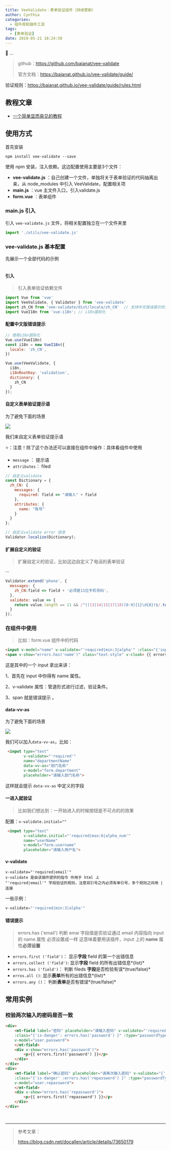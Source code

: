 ```yaml
---
title: VeeValidate：表单验证组件（持续更新）
author: Cynthia
categories:
  - 组件库和插件工具
tags:
  - [表单验证]
date: 2019-05-21 18:24:50
---
```


🐰
...
<!--more-->

> github：<https://github.com/baianat/vee-validate>
>
> 官方文档：<https://baianat.github.io/vee-validate/guide/>



验证规则：<https://baianat.github.io/vee-validate/guide/rules.html>



## 教程文章

- [一个简单显而易见的教程](https://blog.csdn.net/docallen/article/details/73650179)



## 使用方式

首先安装

```shell
npm install vee-validate --save
```



使用 npm 安装，注入依赖。这边配置使用主要是3个文件：

- **vee-validate.js** ：自己创建一个文件，单独将关于表单验证的代码抽离出来，从 node_modules 中引入 VeeValidate，配置相关项 
- **main.js** ：vue 主文件入口，引入validate.js 
- **form.vue** ：表单组件



### main.js 引入

引入 `vee-validate.js` 文件，将相关配置独立在一个文件夹里

```js
import './utils/vee-validate.js'
```



### vee-validate.js 基本配置

先展示一个全部代码的示例

```js

```



#### 引入

> 引入表单验证依赖文件

```js
import Vue from 'vue'
import VeeValidate, { Validator } from 'vee-validate'
import zh_CN from 'vee-validate/dist/locale/zh_CN'	// 支持中文错误提示的文件
import VueI18n from 'vue-i18n';	// i18n国际化
```



#### 配置中文版错误提示

```js
// 使用i18n国际化
Vue.use(VueI18n)	
const i18n = new VueI18n({
  locale: 'zh_CN',
})

Vue.use(VeeValidate, {
  i18n,
  i18nRootKey: 'validation',
  dictionary: {
    zh_CN
  }
});
```



#### 自定义表单验证提示语

为了避免下面的场景

![](https://raw.githubusercontent.com/Cynthia0329/images/master/img/20190522155754.png)

我们来自定义表单验证提示语

⭐：注意！除了这个办法还可以直接在组件中操作：具体看组件中使用

- `message` ： 提示语
- `attributes`： filed

```js
// 自定义validate
const Dictionary = {
  zh_CN: {
    messages: {
      required: field => "请输入" + field
    },
    attributes: {
      name: "账号"
    }
  }
};

// 自定义validate error 信息
Validator.localize(Dictionary);
```



#### 扩展自定义的验证

> 扩展自定义的验证，比如这边自定义了电话的表单验证

···

```js
Validator.extend('phone', {
  messages: {
    zh_CN:field => field + '必须是11位手机号码',
  },
  validate: value => {
    return value.length == 11 && /^((13|14|15|17|18)[0-9]{1}\d{8})$/.test(value)
  }
});
```



### 在组件中使用

> 比如：form.vue 组件中的代码

```html
<input v-model="name" v-validate="'required|min:3|alpha'" :class="{'input': true, 'is-danger': errors.has('name') }" type="text" name="name" placeholder="账户">
<span v-show="errors.has('name')" class="text-style" v-cloak> {{ errors.first('name') }} </span>
```

这是其中的一个 input 拿出来讲：

1、首先在 input 中你得有 name 属性。

2、v-validate 属性：管道形式进行过滤，验证条件。

3、span 就是错误提示 。



#### data-vv-as

为了避免下面的场景

![](https://raw.githubusercontent.com/Cynthia0329/images/master/img/20190522155754.png)

我们可以加入`data-vv-as`，比如：

```html
 <input type="text"
        v-validate="'required'"
        name="departmentName"
        data-vv-as="部门名称"
        v-model="form.department"
        placeholder="请输入部门名称">
```

这样就会提示 `data-vv-as` 中定义的字段



#### 一进入就验证

> 比如我们想达到：一开始进入的时候按钮是不可点的的效果

配置：`v-validate.initial=""`

```html
 <input type="text"
        v-validate.initial="'required|max:6|alpha_num'"
        name="userName"
        v-model="form.username"
        placeholder="请输入用户名">
```





#### v-validate

```
v-validate="'required|email'"
v-validate 是由该插件提供的指令 作用于 html 上
"'required|email'" 字段验证的规则，注意双引号之内必须有单引号，多个规则之间用 | 连接
```



一些示例：

```js
v-validate="'required|min:3|alpha'" 
```





#### 错误提示

> errors.has ('email') 判断 emai 字段值是否验证通过 email 内容指向 input 的 name 属性 必须设置成一样 这意味着要用该插件，input 上的 **name** 属性**必须设置**

- `errors.first ('field')`： 显示**字段** field 的第一个出错信息
- `errors.collect ('field')`: 显示**字段** field 的所有出错信息*(list)*
- `errors.has ('field')`： 判断 fileds **字段**是否检验有误*(true/false)*
- `erros.all ()`: 显示**表单**所有的出错信息*(list)*
- `errors.any ()`： 判断**表单**是否有错误*(true/false)*



## 常用实例

### 校验两次输入的密码是否一致

```html
<div>
	<mt-field label="密码" placeholder="请输入密码" v-validate="'required'" data-vv-name="password" 
	:class="{'is-danger': errors.has('password') }" :type="passwordType" :attr="{maxlength:20}" 
	v-model="user.password">
	</mt-field>
	<div v-show="errors.has('password')">
		<p>{{ errors.first('password') }}</p>
	</div>
</div>
<div>
	<mt-field label="确认密码" placeholder="请再次输入密码" v-validate="{'required': 'true', 'is': user.password}" data-vv-name="repassword" 
	:class="{'is-danger' :errors.has('repassword') }" :type="passwordType" :attr="{maxlength:20}" 
	v-model="user.repassword">
	</mt-field>
	<div v-show="errors.has('repassword')">
		<p>{{ errors.first('repassword') }}</p>
	</div>
</div>
```







<br>

---

> 参考文章：
>
> <https://blog.csdn.net/docallen/article/details/73650179>

